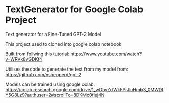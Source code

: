# TextGenerator for Google Colab Project

Text generator for a Fine-Tuned GPT-2 Model 

This project used to cloned into google colab notebook.

Built from follwing this tutorial:
https://www.youtube.com/watch?v=WRVx8vGDKf4

Utilises the code to generate the text from my model from:
https://github.com/nshepperd/gpt-2

Models can be trained using google colab:
https://colab.research.google.com/drive/1_wDbvZdWkFPrJluHmb3_0MWDfY5G8Lz9?authuser=2#scrollTo=8DKMc0fiej4N
